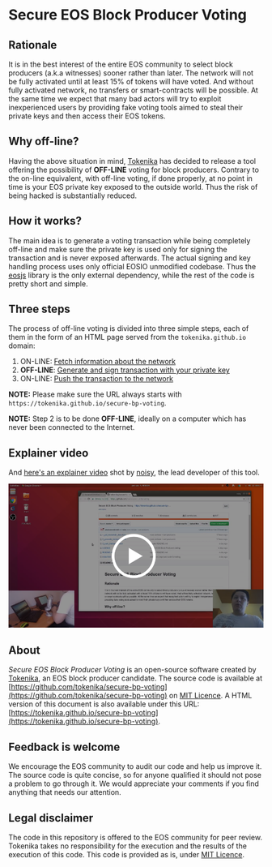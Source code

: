# Secure EOS Block Producer Voting

## Rationale

It is in the best interest of the entire EOS community to select block producers (a.k.a witnesses) sooner rather than later. The network will not be fully activated until at least 15% of tokens will have voted. And without fully activated network, no transfers or smart-contracts will be possible. At the same time we expect that many bad actors will try to exploit inexperienced users by providing fake voting tools aimed to steal their private keys and then access their EOS tokens.

## Why off-line?

Having the above situation in mind, [Tokenika](https://tokenika.io/) has decided to release a tool offering the possibility of **OFF-LINE** voting for block producers. Contrary to the on-line equivalent, with off-line voting, if done properly, at no point in time is your EOS private key exposed to the outside world. Thus the risk of being hacked is substantially reduced.

## How it works?
The main idea is to generate a voting transaction while being completely off-line and make sure the private key is used only for signing the transaction and is never exposed afterwards. The actual signing and key handling process uses only official EOSIO unmodified codebase. Thus the [eosjs](https://github.com/EOSIO/eosjs) library is the only external dependency, while the rest of the code is pretty short and simple.

## Three steps

The process of off-line voting is divided into three simple steps, each of them in the form of an HTML page served from the `tokenika.github.io` domain:

1. ON-LINE: [Fetch information about the network](https://tokenika.github.io/secure-bp-voting/1_get_blockchain_data.html)
2. **OFF-LINE**: [Generate and sign transaction with your private key](https://tokenika.github.io/secure-bp-voting/2_generate_transaction.html) 
3. ON-LINE: [Push the transaction to the network](https://tokenika.github.io/secure-bp-voting/3_push_transaction.html)

**NOTE:** Please make sure the URL always starts with `https://tokenika.github.io/secure-bp-voting`.

**NOTE:** Step 2 is to be done **OFF-LINE**, ideally on a computer which has never been connected to the Internet.

## Explainer video

And [here's an explainer video](https://youtu.be/_sJYuXOUHCc) shot by [noisy](https://github.com/noisy), the lead developer of this tool.

[![](video_instruction_thumbnail.png)](https://www.youtube.com/watch?v=_sJYuXOUHCc)

## About

*Secure EOS Block Producer Voting* is an open-source software created by [Tokenika](https://tokenika.io/), an EOS block producer candidate. The source code is available at [https://github.com/tokenika/secure-bp-voting](https://github.com/tokenika/secure-bp-voting) on [MIT Licence](https://github.com/tokenika/secure-bp-voting/blob/master/LICENSE). A HTML version of this document is also available under this URL: [https://tokenika.github.io/secure-bp-voting](https://tokenika.github.io/secure-bp-voting).

## Feedback is welcome

We encourage the EOS community to audit our code and help us improve it. The source code is quite concise, so for anyone qualified it should not pose a problem to go through it. We would appreciate your comments if you find anything that needs our attention. 

## Legal disclaimer

The code in this repository is offered to the EOS community for peer review. Tokenika takes no responsibility for the execution and the results of the execution of this code. This code is provided as is, under [MIT Licence](https://github.com/tokenika/secure-bp-voting/blob/master/LICENSE).